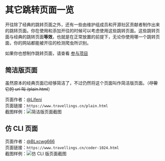 # 其它跳转页面一览

开往除了经典的跳转页面之外，还有一些由维护组成员和开源社区贡献者制作出来的跳转页面。你在使用和添加开往的时候可以考虑使用这些跳转页面。这些跳转页面与经典的跳转页面**等效**，也就是在正常放置的前提下，无论你使用哪一个跳转页面，你的网站都能被开往的检测爬虫所识别。

如果你也想制作跳转页面，请查看 [参与项目](./join#参与项目)

## 简洁版页面

虽然原本的经典页面已经够简洁了，不过仍然将这个页面叫作简洁版页面。（~~尽管它的 uri 叫 /plain.html~~）

页面作者：[@Lifeni](https://github.com/Lifeni)  
页面链接：`https://www.travellings.cn/plain.html`  
截图样例：![简洁版页面截图](/assets/img/plain-page.png "简洁版页面截图")

## 仿 CLI 页面

页面作者：[@BLxcwg666](https://github.com/BLxcwg666)  
页面链接：`https://www.travellings.cn/coder-1024.html`  
截图样例：![仿 CLI 版页面截图](/assets/img/coder1024-page.png "仿 CLI 版页面截图")
